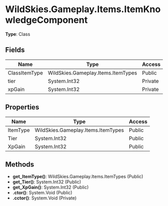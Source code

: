 ﻿# WildSkies.Gameplay.Items.ItemKnowledgeComponent

**Type**: Class

## Fields

| Name | Type | Access |
|------|------|--------|
| ClassItemType | WildSkies.Gameplay.Items.ItemTypes | Public |
| tier | System.Int32 | Private |
| xpGain | System.Int32 | Private |

## Properties

| Name | Type | Access |
|------|------|--------|
| ItemType | WildSkies.Gameplay.Items.ItemTypes | Public |
| Tier | System.Int32 | Public |
| XpGain | System.Int32 | Public |

## Methods

- **get_ItemType()**: WildSkies.Gameplay.Items.ItemTypes (Public)
- **get_Tier()**: System.Int32 (Public)
- **get_XpGain()**: System.Int32 (Public)
- **.ctor()**: System.Void (Public)
- **.cctor()**: System.Void (Private)

